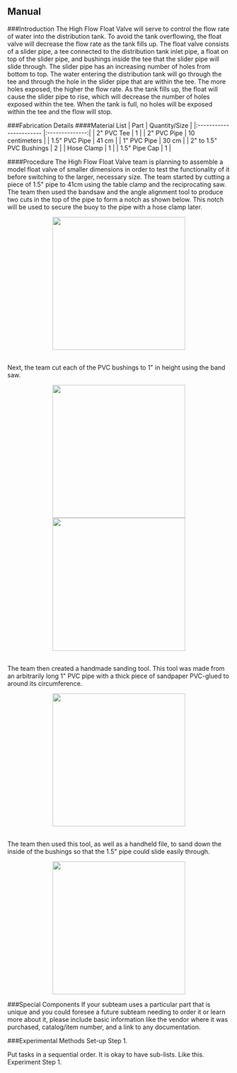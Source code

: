 ## Manual

###Introduction
The High Flow Float Valve will serve to control the flow rate of water into the distribution tank. To avoid the tank overflowing, the float valve will decrease the flow rate as the tank fills up. The float valve consists of a slider pipe, a tee connected to the distribution tank inlet pipe, a float on top of the slider pipe, and bushings inside the tee that the slider pipe will slide through. The slider pipe has an increasing number of holes from bottom to top. The water entering the distribution tank will go through the tee and through the hole in the slider pipe that are within the tee. The more holes exposed, the higher the flow rate. As the tank fills up, the float will cause the slider pipe to rise, which will decrease the number of holes exposed within the tee. When the tank is full, no holes will be exposed within the tee and the flow will stop.


###Fabrication Details
####Material List
| Part                    | Quantity/Size  |
|:----------------------- |:--------------:|
| 2" PVC Tee              |       1        |
| 2" PVC Pipe             | 10 centimeters |
| 1.5" PVC Pipe           |     41 cm      |
| 1" PVC Pipe             |     30 cm      |
| 2" to 1.5" PVC Bushings |       2        |
| Hose Clamp              |       1        |
| 1.5" Pipe Cap           |       1        |                            


####Procedure
The High Flow Float Valve team is planning to assemble a model float valve of smaller dimensions in order to test the functionality of it before switching to the larger, necessary size. The team started by cutting a piece of 1.5" pipe to 41cm using the table clamp and the reciprocating saw. The team then used the bandsaw and the angle alignment tool to produce two cuts in the top of the pipe to form a notch as shown below.  This notch will be used to secure the buoy to the pipe with a hose clamp later.

<center><img src="https://github.com/AguaClara/float_valve/blob/master/Pictures/TopOfSliderPipe.png?raw=true"  height = 300></center>

\
Next, the team cut each of the PVC bushings to 1" in height using the band saw.

<center><img src="https://github.com/AguaClara/float_valve/blob/master/Pictures/Bushings%20with%20marked%20cuts.jpg?raw=true" height=300> <img src="https://github.com/AguaClara/float_valve/blob/master/Pictures/Bushing%20about%20to%20be%20cut.jpg?raw=true"  height = 300></center>

\
The team then created a handmade sanding tool. This tool was made from an arbitrarily long 1" PVC pipe with a thick piece of sandpaper PVC-glued to around its circumference.

 <center><img src="https://github.com/AguaClara/float_valve/blob/master/Pictures/Sander.JPG?raw=true" height=300></center>

\
The team then used this tool, as well as a handheld file, to sand down the inside of the bushings so that the 1.5" pipe could slide easily through.

<center><img src="https://github.com/AguaClara/float_valve/blob/master/Pictures/SandingPipe.png?raw=true" height=300></center>



###Special Components
If your subteam uses a particular part that is unique and you could foresee a future subteam needing to order it or learn more about it, please include basic information like the vendor where it was purchased, catalog/item number, and a link to any documentation.

###Experimental Methods
Set-up
Step 1.

Put tasks in a sequential order.
It is okay to have sub-lists.
Like this.
Experiment
Step 1.
